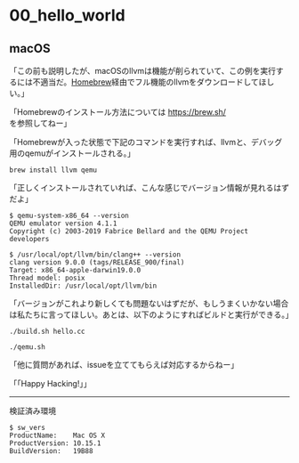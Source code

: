 # 00_hello_world

## macOS

「この前も説明したが、macOSのllvmは機能が削られていて、この例を実行するには不適当だ。[Homebrew](https://brew.sh/)経由でフル機能のllvmをダウンロードしてほしい。」

「Homebrewのインストール方法については https://brew.sh/ を参照してねー」

「Homebrewが入った状態で下記のコマンドを実行すれば、llvmと、デバッグ用のqemuがインストールされる。」

```
brew install llvm qemu
```

「正しくインストールされていれば、こんな感じでバージョン情報が見れるはずだよ」

```
$ qemu-system-x86_64 --version
QEMU emulator version 4.1.1
Copyright (c) 2003-2019 Fabrice Bellard and the QEMU Project developers
```
```
$ /usr/local/opt/llvm/bin/clang++ --version
clang version 9.0.0 (tags/RELEASE_900/final)
Target: x86_64-apple-darwin19.0.0
Thread model: posix
InstalledDir: /usr/local/opt/llvm/bin
```

「バージョンがこれより新しくても問題ないはずだが、もしうまくいかない場合は私たちに言ってほしい。あとは、以下のようにすればビルドと実行ができる。」

```
./build.sh hello.cc
```

```
./qemu.sh
```

「他に質問があれば、issueを立ててもらえば対応するからねー」

「「Happy Hacking!」」

---

検証済み環境

```
$ sw_vers
ProductName:    Mac OS X
ProductVersion: 10.15.1
BuildVersion:   19B88
```

